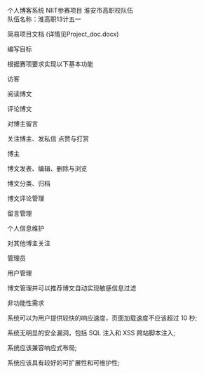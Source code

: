 个人博客系统
NIIT参赛项目
淮安市高职校队伍  
队伍名称：淮高职13计五一

简易项目文档
(详情见Project_doc.docx)

编写目标

根据赛项要求实现以下基本功能

访客

阅读博文

评论博文

对博主留言

关注博主、发私信 点赞与打赏

博主

博文发表、编辑、删除与浏览

博文分类、归档

博文评论管理

留言管理

个人信息维护

对其他博主关注

管理员

用户管理

博文管理并可以推荐博文自动实现敏感信息过滤

非功能性需求

系统可以为用户提供较快的响应速度，页面加载速度不应该超过 10 秒;

系统无明显的安全漏洞，包括 SQL 注入和 XSS 跨站脚本注入;

系统应该兼容响应式布局;

系统应该具有较好的可扩展性和可维护性;
